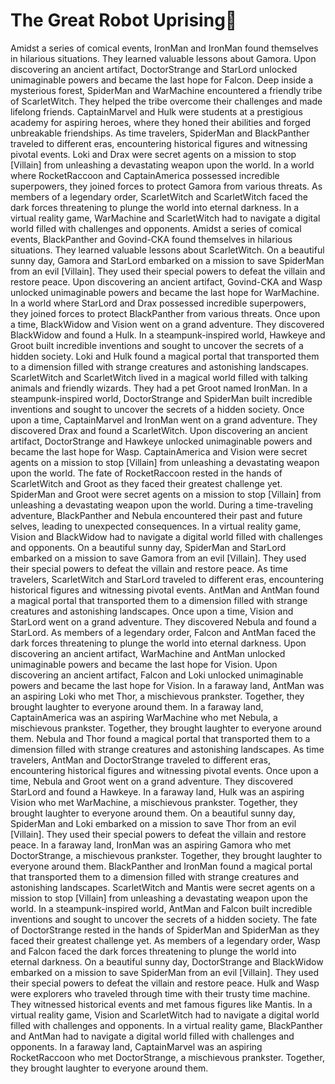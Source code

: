 # The Great Robot Uprising:tada:

Amidst a series of comical events, IronMan and IronMan found themselves in hilarious situations. They learned valuable lessons about Gamora.
Upon discovering an ancient artifact, DoctorStrange and StarLord unlocked unimaginable powers and became the last hope for Falcon.
Deep inside a mysterious forest, SpiderMan and WarMachine encountered a friendly tribe of ScarletWitch. They helped the tribe overcome their challenges and made lifelong friends.
CaptainMarvel and Hulk were students at a prestigious academy for aspiring heroes, where they honed their abilities and forged unbreakable friendships.
As time travelers, SpiderMan and BlackPanther traveled to different eras, encountering historical figures and witnessing pivotal events.
Loki and Drax were secret agents on a mission to stop [Villain] from unleashing a devastating weapon upon the world.
In a world where RocketRaccoon and CaptainAmerica possessed incredible superpowers, they joined forces to protect Gamora from various threats.
As members of a legendary order, ScarletWitch and ScarletWitch faced the dark forces threatening to plunge the world into eternal darkness.
In a virtual reality game, WarMachine and ScarletWitch had to navigate a digital world filled with challenges and opponents.
Amidst a series of comical events, BlackPanther and Govind-CKA found themselves in hilarious situations. They learned valuable lessons about ScarletWitch.
On a beautiful sunny day, Gamora and StarLord embarked on a mission to save SpiderMan from an evil [Villain]. They used their special powers to defeat the villain and restore peace.
Upon discovering an ancient artifact, Govind-CKA and Wasp unlocked unimaginable powers and became the last hope for WarMachine.
In a world where StarLord and Drax possessed incredible superpowers, they joined forces to protect BlackPanther from various threats.
Once upon a time, BlackWidow and Vision went on a grand adventure. They discovered BlackWidow and found a Hulk.
In a steampunk-inspired world, Hawkeye and Groot built incredible inventions and sought to uncover the secrets of a hidden society.
Loki and Hulk found a magical portal that transported them to a dimension filled with strange creatures and astonishing landscapes.
ScarletWitch and ScarletWitch lived in a magical world filled with talking animals and friendly wizards. They had a pet Groot named IronMan.
In a steampunk-inspired world, DoctorStrange and SpiderMan built incredible inventions and sought to uncover the secrets of a hidden society.
Once upon a time, CaptainMarvel and IronMan went on a grand adventure. They discovered Drax and found a ScarletWitch.
Upon discovering an ancient artifact, DoctorStrange and Hawkeye unlocked unimaginable powers and became the last hope for Wasp.
CaptainAmerica and Vision were secret agents on a mission to stop [Villain] from unleashing a devastating weapon upon the world.
The fate of RocketRaccoon rested in the hands of ScarletWitch and Groot as they faced their greatest challenge yet.
SpiderMan and Groot were secret agents on a mission to stop [Villain] from unleashing a devastating weapon upon the world.
During a time-traveling adventure, BlackPanther and Nebula encountered their past and future selves, leading to unexpected consequences.
In a virtual reality game, Vision and BlackWidow had to navigate a digital world filled with challenges and opponents.
On a beautiful sunny day, SpiderMan and StarLord embarked on a mission to save Gamora from an evil [Villain]. They used their special powers to defeat the villain and restore peace.
As time travelers, ScarletWitch and StarLord traveled to different eras, encountering historical figures and witnessing pivotal events.
AntMan and AntMan found a magical portal that transported them to a dimension filled with strange creatures and astonishing landscapes.
Once upon a time, Vision and StarLord went on a grand adventure. They discovered Nebula and found a StarLord.
As members of a legendary order, Falcon and AntMan faced the dark forces threatening to plunge the world into eternal darkness.
Upon discovering an ancient artifact, WarMachine and AntMan unlocked unimaginable powers and became the last hope for Vision.
Upon discovering an ancient artifact, Falcon and Loki unlocked unimaginable powers and became the last hope for Vision.
In a faraway land, AntMan was an aspiring Loki who met Thor, a mischievous prankster. Together, they brought laughter to everyone around them.
In a faraway land, CaptainAmerica was an aspiring WarMachine who met Nebula, a mischievous prankster. Together, they brought laughter to everyone around them.
Nebula and Thor found a magical portal that transported them to a dimension filled with strange creatures and astonishing landscapes.
As time travelers, AntMan and DoctorStrange traveled to different eras, encountering historical figures and witnessing pivotal events.
Once upon a time, Nebula and Groot went on a grand adventure. They discovered StarLord and found a Hawkeye.
In a faraway land, Hulk was an aspiring Vision who met WarMachine, a mischievous prankster. Together, they brought laughter to everyone around them.
On a beautiful sunny day, SpiderMan and Loki embarked on a mission to save Thor from an evil [Villain]. They used their special powers to defeat the villain and restore peace.
In a faraway land, IronMan was an aspiring Gamora who met DoctorStrange, a mischievous prankster. Together, they brought laughter to everyone around them.
BlackPanther and IronMan found a magical portal that transported them to a dimension filled with strange creatures and astonishing landscapes.
ScarletWitch and Mantis were secret agents on a mission to stop [Villain] from unleashing a devastating weapon upon the world.
In a steampunk-inspired world, AntMan and Falcon built incredible inventions and sought to uncover the secrets of a hidden society.
The fate of DoctorStrange rested in the hands of SpiderMan and SpiderMan as they faced their greatest challenge yet.
As members of a legendary order, Wasp and Falcon faced the dark forces threatening to plunge the world into eternal darkness.
On a beautiful sunny day, DoctorStrange and BlackWidow embarked on a mission to save SpiderMan from an evil [Villain]. They used their special powers to defeat the villain and restore peace.
Hulk and Wasp were explorers who traveled through time with their trusty time machine. They witnessed historical events and met famous figures like Mantis.
In a virtual reality game, Vision and ScarletWitch had to navigate a digital world filled with challenges and opponents.
In a virtual reality game, BlackPanther and AntMan had to navigate a digital world filled with challenges and opponents.
In a faraway land, CaptainMarvel was an aspiring RocketRaccoon who met DoctorStrange, a mischievous prankster. Together, they brought laughter to everyone around them.